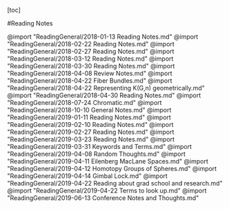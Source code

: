[toc]

#Reading Notes

@import "ReadingGeneral/2018-01-13 Reading Notes.md"
@import "ReadingGeneral/2018-02-22 Reading Notes.md"
@import "ReadingGeneral/2018-02-27 Reading Notes.md"
@import "ReadingGeneral/2018-03-12 Reading Notes.md"
@import "ReadingGeneral/2018-03-30 Reading Notes.md"
@import "ReadingGeneral/2018-04-08 Review Notes.md"
@import "ReadingGeneral/2018-04-22 Fiber Bundles.md"
@import "ReadingGeneral/2018-04-22 Representing K(G,n) geometrically.md"
@import "ReadingGeneral/2018-04-30 Reading Notes.md"
@import "ReadingGeneral/2018-07-24 Chromatic.md"
@import "ReadingGeneral/2018-10-10 General Notes.md"
@import "ReadingGeneral/2019-01-11 Reading Notes.md"
@import "ReadingGeneral/2019-02-10 Reading Notes.md"
@import "ReadingGeneral/2019-02-27 Reading Notes.md"
@import "ReadingGeneral/2019-03-23 Reading Notes.md"
@import "ReadingGeneral/2019-03-31 Keywords and Terms.md"
@import "ReadingGeneral/2019-04-08 Random Thoughts.md"
@import "ReadingGeneral/2019-04-11 Eilenberg MacLane Spaces.md"
@import "ReadingGeneral/2019-04-12 Homotopy Groups of Spheres.md"
@import "ReadingGeneral/2019-04-14 Gimbal Lock.md"
@import "ReadingGeneral/2019-04-22 Reading about grad school and research.md"
@import "ReadingGeneral/2019-04-22 Terms to look up.md"
@import "ReadingGeneral/2019-06-13 Conference Notes and Thoughts.md"
